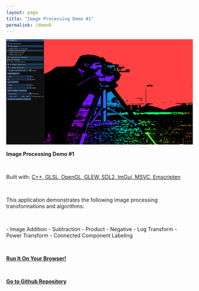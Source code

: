 ```yaml
---
layout: page
title: "Image Processing Demo #1"
permalink: /demo0
---
```


<img class="demo-page-image" src="/assets/demo3-1_1600x900.png">

<br>

**Image Processing Demo #1**

<br>

Built with: <u>C++, GLSL, OpenGL, GLEW, SDL2, ImGui, MSVC, Emscripten</u>

<br>

This application demonstrates the following image processing transformations and algorithms:

<br>

*-* Image Addition
*-* Subtraction
*-* Product
*-* Negative
*-* Log Transform
*-* Power Transform
*-* Connected Component Labeling

<br>

[**Run It On Your Browser!**](/demos/imageProcessing/1)

<br>

[**Go to Github Repository**](https://github.com/enuyeel/ImageProcessingDemo/tree/main/project1)